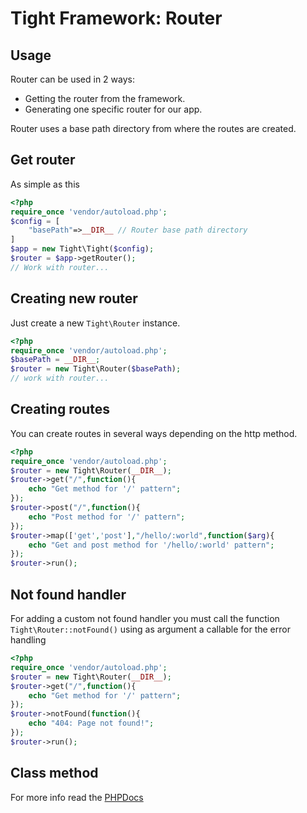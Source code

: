 # Tight Framework: Router
## Usage

Router can be used in 2 ways:

- Getting the router from the framework.
- Generating one specific router for our app.

Router uses a base path directory from where the routes are created.

## Get router

As simple as this

```php
<?php
require_once 'vendor/autoload.php';
$config = [
    "basePath"=>__DIR__ // Router base path directory
]
$app = new Tight\Tight($config);
$router = $app->getRouter();
// Work with router...
```

## Creating new router

Just create a new `Tight\Router` instance.

```php
<?php
require_once 'vendor/autoload.php';
$basePath = __DIR__;
$router = new Tight\Router($basePath);
// work with router...
```

## Creating routes

You can create routes in several ways depending on the http method.

```php
<?php
require_once 'vendor/autoload.php';
$router = new Tight\Router(__DIR__);
$router->get("/",function(){
    echo "Get method for '/' pattern";
});
$router->post("/",function(){
    echo "Post method for '/' pattern";
});
$router->map(['get','post'],"/hello/:world",function($arg){
    echo "Get and post method for '/hello/:world' pattern";
});
$router->run();
```

## Not found handler

For adding a custom not found handler you must call the function `Tight\Router::notFound()` using as argument a callable for the error handling

```php
<?php
require_once 'vendor/autoload.php';
$router = new Tight\Router(__DIR__);
$router->get("/",function(){
    echo "Get method for '/' pattern";
});
$router->notFound(function(){
    echo "404: Page not found!";
});
$router->run();
```

## Class method

For more info read the [PHPDocs](phpdoc)